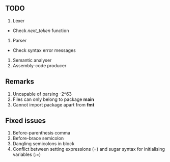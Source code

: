 TODO
----
1. Lexer
  * Check *next_token* function
1. Parser
  * Check syntax error messages
1. Semantic analyser
1. Assembly-code producer

Remarks
-------
1. Uncapable of parsing -2^63
1. Files can only belong to package __main__
1. Cannot import package apart from __fmt__


Fixed issues
------------
1. Before-parenthesis comma
1. Before-brace semicolon
1. Dangling semicolons in block
1. Conflict between setting expressions (=) and sugar syntax for initialising variables (:=)
